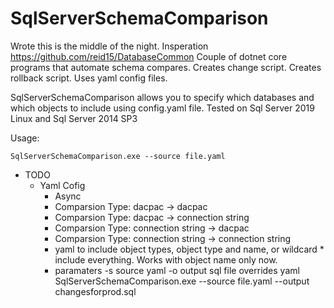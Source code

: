 # SqlServerSchemaComparison
Wrote this is the middle of the night.
Insperation https://github.com/reid15/DatabaseCommon 
Couple of dotnet core programs that automate schema compares.
Creates change script.
Creates rollback script.
Uses yaml config files.

SqlServerSchemaComparison allows you to specify which databases and which objects to include using config.yaml file.
Tested on Sql Server 2019 Linux and Sql Server 2014 SP3

Usage:

```
SqlServerSchemaComparison.exe --source file.yaml
```

* TODO
    * Yaml Cofig
        * Async
        * Comparsion Type: dacpac -> dacpac
        * Comparsion Type: dacpac -> connection string
        * Comparsion Type: connection string -> dacpac
        * Comparsion Type: connection string -> connection string
        * yaml to include object types, object type and name, or wildcard * include everything.  Works with object name only now.
        * paramaters -s source yaml -o output sql file overrides yaml SqlServerSchemaComparison.exe --source file.yaml --output changesforprod.sql

